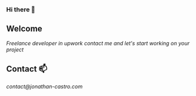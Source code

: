 ### Hi there 👋

## Welcome 

_Freelance developer in upwork contact me and let's start working on your project_

## Contact :mailbox:

_contact@jonathan-castro.com_

